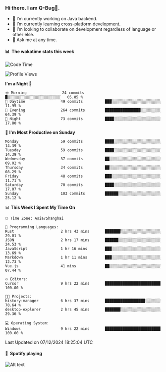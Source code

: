 ### Hi there. I am Q-Bug🐞.

- 🔭 I’m currently working on Java backend.
- 🌱 I’m currently learning cross-platform development.
- 👯 I’m looking to collaborate on development regardless of language or other else.
- 💬 Ask me at any time.

#### 📊 &nbsp;**The wakatime stats this week**  
<!--START_SECTION:waka-->
![Code Time](http://img.shields.io/badge/Code%20Time-187%20hrs%2057%20mins-blue)

![Profile Views](http://img.shields.io/badge/Profile%20Views-0-blue)

**I'm a Night 🦉** 

```text
🌞 Morning                24 commits          █░░░░░░░░░░░░░░░░░░░░░░░░   05.85 % 
🌆 Daytime                49 commits          ███░░░░░░░░░░░░░░░░░░░░░░   11.95 % 
🌃 Evening                264 commits         ████████████████░░░░░░░░░   64.39 % 
🌙 Night                  73 commits          ████░░░░░░░░░░░░░░░░░░░░░   17.80 % 
```
📅 **I'm Most Productive on Sunday** 

```text
Monday                   59 commits          ████░░░░░░░░░░░░░░░░░░░░░   14.39 % 
Tuesday                  59 commits          ████░░░░░░░░░░░░░░░░░░░░░   14.39 % 
Wednesday                37 commits          ██░░░░░░░░░░░░░░░░░░░░░░░   09.02 % 
Thursday                 34 commits          ██░░░░░░░░░░░░░░░░░░░░░░░   08.29 % 
Friday                   48 commits          ███░░░░░░░░░░░░░░░░░░░░░░   11.71 % 
Saturday                 70 commits          ████░░░░░░░░░░░░░░░░░░░░░   17.07 % 
Sunday                   103 commits         ██████░░░░░░░░░░░░░░░░░░░   25.12 % 
```


📊 **This Week I Spent My Time On** 

```text
🕑︎ Time Zone: Asia/Shanghai

💬 Programming Languages: 
Rust                     2 hrs 43 mins       ███████░░░░░░░░░░░░░░░░░░   29.01 % 
JSON                     2 hrs 17 mins       ██████░░░░░░░░░░░░░░░░░░░   24.53 % 
JavaScript               1 hr 16 mins        ███░░░░░░░░░░░░░░░░░░░░░░   13.69 % 
Markdown                 1 hr 11 mins        ███░░░░░░░░░░░░░░░░░░░░░░   12.73 % 
Vue.js                   41 mins             ██░░░░░░░░░░░░░░░░░░░░░░░   07.44 % 

🔥 Editors: 
Cursor                   9 hrs 22 mins       █████████████████████████   100.00 % 

🐱‍💻 Projects: 
history-manager          6 hrs 37 mins       ██████████████████░░░░░░░   70.64 % 
desktop-explorer         2 hrs 45 mins       ███████░░░░░░░░░░░░░░░░░░   29.36 % 

💻 Operating System: 
Windows                  9 hrs 22 mins       █████████████████████████   100.00 % 
```


 Last Updated on 07/12/2024 18:25:04 UTC
<!--END_SECTION:waka-->

#### 🎵 &nbsp;**Spotify playing**  
![Alt text](https://spotify-recently-played-readme.vercel.app/api?user=e5y1o4x7kdt9kf2blu4wvmb4s&unique={true|1|on|yes})
